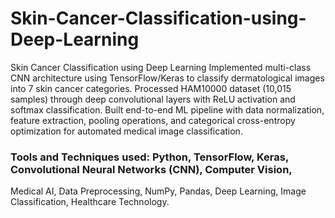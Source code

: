 # Skin-Cancer-Classification-using-Deep-Learning
Skin Cancer Classification using Deep Learning
Implemented multi-class CNN architecture using TensorFlow/Keras to classify dermatological images into 7 skin cancer
categories. Processed HAM10000 dataset (10,015 samples) through deep convolutional layers with ReLU activation and
softmax classification. Built end-to-end ML pipeline with data normalization, feature extraction, pooling operations, and
categorical cross-entropy optimization for automated medical image classification.
### Tools and Techniques used: Python, TensorFlow, Keras, Convolutional Neural Networks (CNN), Computer Vision,
Medical AI, Data Preprocessing, NumPy, Pandas, Deep Learning, Image Classification, Healthcare Technology.
